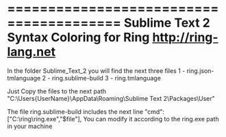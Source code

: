 ========================================
Sublime Text 2 Syntax Coloring for Ring
http://ring-lang.net
========================================

In the folder Sublime_Text_2 you will find the next three files
1 - ring.json-tmlanguage
2 - ring.sublime-build
3 - ring.tmlanguage

Just Copy the files to the next path
"C:\Users\{UserName}\AppData\Roaming\Sublime Text 2\Packages\User\"

The file ring.sublime-build includes the next line
"cmd": ["C:\\ring\\ring.exe","$file"],
You can modify it according to the ring.exe path in your machine 
